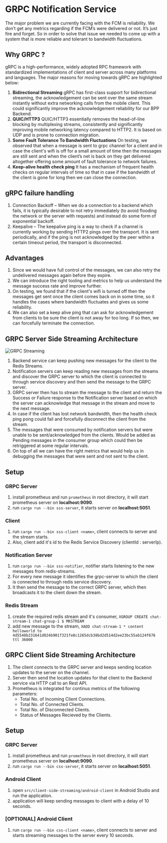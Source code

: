 # GRPC Notification Service

The major problem we are currently facing with the FCM is reliability. We don’t get any metrics regarding if the FCM’s were delivered or not. It’s just fire and forget. So in order to solve that issue we needed to come up with a system that is more reliable and tolerant to bandwidth fluctuations.

## Why GRPC ?

gRPC is a high-performance, widely adopted RPC framework with standardized implementations of client and server across many platforms and languages. The major reasons for moving towards gRPC are highlighted below:

1. **Bidirectional Streaming** gRPC has first-class support for bidirectional streaming, the acknowledgement can be sent over the same stream instantly without extra networking calls from the mobile client. This could significantly improve the acknowledgement reliability for our BPP Backend.
2. **QUIC/HTTP3** QUIC/HTTP3 essentially removes the head-of-line blocking by multiplexing streams, consistently and significantly improving mobile networking latency compared to HTTP2. It is based on UDP and is prone to connection migration.
3. **Some Fault Tolerance To Bandwidth Fluctuations** On testing, we observed that when a message is sent to grpc channel for a client and in case the client's wifi is off for a small amount of time then the messages are still sent and when the client’s net is back on they get delivered altogether offering some amount of fault tolerance to network failures.
4. **Keep-alive health check ping** It has a mechanism of frequent health checks on regular intervals of time so that in case if the bandwidth of the client is gone for long then we can close the connection.

## gRPC failure handling

1. Connection Backoff – When we do a connection to a backend which fails, it is typically desirable to not retry immediately (to avoid flooding the network or the server with requests) and instead do some form of exponential backoff.
2. Keepalive – The keepalive ping is a way to check if a channel is currently working by sending HTTP2 pings over the transport. It is sent periodically, and if the ping is not acknowledged by the peer within a certain timeout period, the transport is disconnected.

## Advantages

1. Since we would have full control of the messages, we can also retry the undelivered messages again before they expire.
2. We can introduce the right tooling and metrics to help us understand the message success rate and improve further.
3. On testing, we found that if the client's wifi is turned off then the messages get sent once the client comes back on in some time, so it handles the cases where bandwidth fluctuates and gives us some reliability.
4. We can also set a keep alive ping that can ask for acknowledgement from clients to be sure the client is not away for too long. If so then, we can forcefully terminate the connection.

## GRPC Server Side Streaming Architecture

![GRPC Streaming](https://user-images.githubusercontent.com/38260510/219075736-baca827e-6516-4d72-9013-f466fbcd7a13.png)

1. Backend service can keep pushing new messages for the client to the Redis Streams.
2. Notification servers can keep reading new messages from the streams and discover the GRPC server to which the client is connected to through service discovery and then send the message to the GRPC server.
3. GRPC server then has to stream the message to the client and return the Success or Failure response to the Notification server based on which the server can acknowledge that message in the stream and move to the next message.
4. In case if the client has lost network bandwidth, then the health check ping pong could fail and forcefully disconnect the client from the stream.
5. The messages that were consumed by notification servers but were unable to be sent/acknowledged from the clients. Would be added as Pending messages in the consumer group which could then be retriggered at some regular intervals.
6. On top of all we can have the right metrics that would help us in debugging the messages that were sent and not sent to the client.

## Setup

### GRPC Server

1. install prometheus and run `prometheus` in root directory, it will start prometheus server on **localhost:9090**.
2. run `cargo run --bin sss-server`, it starts server on **localhost:5051**.

### Client

1. run `cargo run --bin sss-client <name>`, client connects to server and the stream starts.
2. Also, client add it's id to the Redis Service Discovery (clientId : serverIp).

### Notification Server

1. run `cargo run --bin sss-notifier`, notifier starts listening to the new messages from redis-streams.
2. For every new message it identifies the grpc-server to which the client is connected to through redis service discovery.
3. It then send the message to the correct GRPC server, which then broadcasts it to the client down the stream.

### Redis Stream

1. create the required redis stream and it's consumer, `XGROUP CREATE chat-stream-1 chat-group-1 $ MKSTREAM`
2. add new message to the stream, `XADD chat-stream-1 * content helloworld to 4d5548b231641d024b901f321fe8c1265dcb38bd2d514d2ee23bc55ab124f676 ttl 36000`

## GRPC Client Side Streaming Architecture

1. The client connects to the GRPC server and keeps sending location updates to the server on the channel.
2. Server then send the location updates for that client to the Backend service via HTTP call to an Rest API.
3. Prometheus is integrated for continus metrics of the following parameters:
    - Total No. of Incoming Client Connections.
    - Total No. of Connected Clients.
    - Total No. of Disconnected Clients.
    - Status of Messages Recieved by the Clients.

## Setup

### GRPC Server

1. install prometheus and run `prometheus` in root directory, it will start prometheus server on **localhost:9090**.
2. run `cargo run --bin css-server`, it starts server on **localhost:5051**.

### Android Client

1. open `src/client-side-streaming/android-client` in Android Studio and run the application.
2. application will keep sending messages to client with a delay of 10 seconds.

### [OPTIONAL] Android Client

1. run `cargo run --bin css-client <name>`, client connects to server and starts streaming messages to the server every 10 seconds.